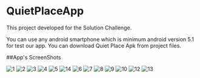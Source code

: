 # QuietPlaceApp
This project developed for the Solution Challenge.

You can use any android smartphone which is minimum android version 5.1 for test our app. You can download Quiet Place Apk from project files.

##App's ScreenShots

![1](https://user-images.githubusercontent.com/43846778/80542743-44d3b600-89b6-11ea-885b-43fe0491f942.png)
![2](https://user-images.githubusercontent.com/43846778/80542747-47cea680-89b6-11ea-87d4-ff080a5ea0ac.png)
![3](https://user-images.githubusercontent.com/43846778/80542760-4c935a80-89b6-11ea-9329-7b75387b9ee1.png)
![4](https://user-images.githubusercontent.com/43846778/80542771-51580e80-89b6-11ea-9c09-228acb11d04a.png)
![5](https://user-images.githubusercontent.com/43846778/80542772-51f0a500-89b6-11ea-93b1-9983bd1c1ff7.png)
![14](https://user-images.githubusercontent.com/43846778/80542724-3be2e480-89b6-11ea-9fc7-d05cdae2ee55.png)
![6](https://user-images.githubusercontent.com/43846778/80542791-59b04980-89b6-11ea-9928-7af458cf6cd4.png)
![7](https://user-images.githubusercontent.com/43846778/80542802-60d75780-89b6-11ea-9806-c138cd7d083a.png)
![8](https://user-images.githubusercontent.com/43846778/80542808-6339b180-89b6-11ea-8899-399a2133359a.png)
![9](https://user-images.githubusercontent.com/43846778/80542833-69c82900-89b6-11ea-8605-5005d1234cab.png)
![10](https://user-images.githubusercontent.com/43846778/80542841-6cc31980-89b6-11ea-9eb5-cba55dd26bee.png)
![12](https://user-images.githubusercontent.com/43846778/80542855-7482be00-89b6-11ea-83bd-77c7528e1f9c.png)
![13](https://user-images.githubusercontent.com/43846778/80542867-7a789f00-89b6-11ea-89c3-2131acd0d554.png)
